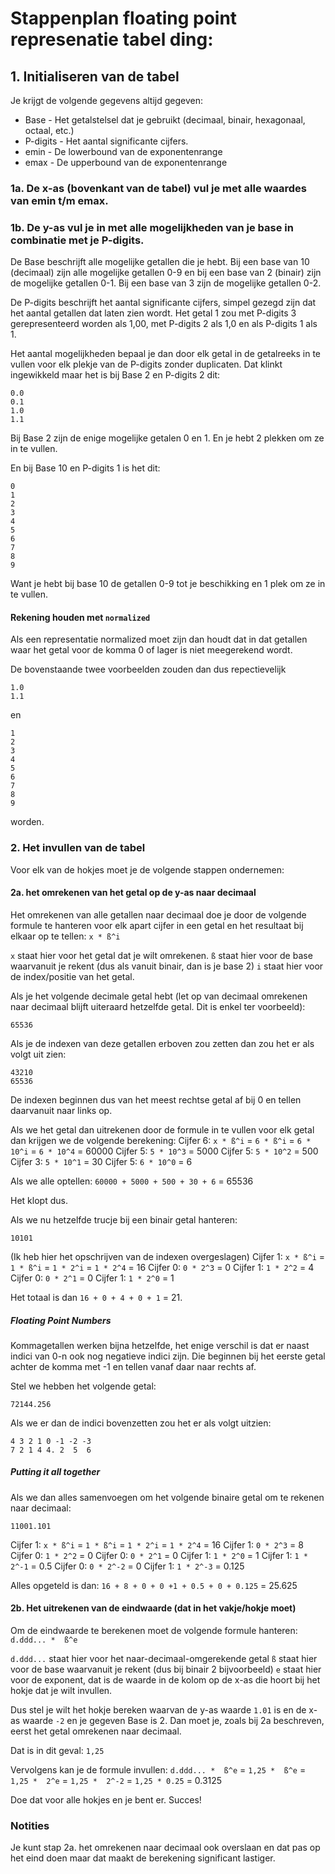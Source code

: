 # Stappenplan floating point represenatie tabel ding:

## 1. Initialiseren van de tabel

Je krijgt de volgende gegevens altijd gegeven:
* Base - Het getalstelsel dat je gebruikt (decimaal, binair, hexagonaal, octaal, etc.)
* P-digits - Het aantal significante cijfers.
* emin - De lowerbound van de exponentenrange
* emax - De upperbound van de exponentenrange

### 1a. De x-as (bovenkant van de tabel) vul je met alle waardes van emin t/m emax.

### 1b. De y-as vul je in met alle mogelijkheden van je base in combinatie met je P-digits.

De Base beschrijft alle mogelijke getallen die je hebt. Bij een base van 10 (decimaal) zijn alle mogelijke getallen 0-9 en bij een base van 2 (binair) zijn de mogelijke getallen 0-1. Bij een base van 3 zijn de mogelijke getallen 0-2.

De P-digits beschrijft het aantal significante cijfers, simpel gezegd zijn dat het aantal getallen dat laten zien wordt. Het getal 1 zou met P-digits 3 gerepresenteerd worden als 1,00, met P-digits 2 als 1,0 en als P-digits 1 als 1.

Het aantal mogelijkheden bepaal je dan door elk getal in de getalreeks in te vullen voor elk plekje van de P-digits zonder duplicaten. Dat klinkt ingewikkeld maar het is bij Base 2 en P-digits 2 dit:
```
0.0
0.1
1.0
1.1
```
Bij Base 2 zijn de enige mogelijke getalen 0 en 1. En je hebt 2 plekken om ze in te vullen.

En bij Base 10 en P-digits 1 is het dit:
```
0
1
2
3
4
5
6
7
8
9
```

Want je hebt bij base 10 de getallen 0-9 tot je beschikking en 1 plek om ze in te vullen.

#### Rekening houden met `normalized`
Als een representatie normalized moet zijn dan houdt dat in dat getallen waar het getal voor de komma 0 of lager is niet meegerekend wordt.

De bovenstaande twee voorbeelden zouden dan dus repectievelijk 
```
1.0
1.1
```
en 
```
1
2
3
4
5
6
7
8
9
```
worden.

### 2. Het invullen van de tabel
Voor elk van de hokjes moet je de volgende stappen ondernemen:

#### 2a. het omrekenen van het getal op de y-as naar decimaal
Het omrekenen van alle getallen naar decimaal doe je door de volgende formule te hanteren voor elk apart cijfer in een getal en het resultaat bij elkaar op te tellen:
```x * ß^i```

`x` staat hier voor het getal dat je wilt omrekenen.
`ß` staat hier voor de base waarvanuit je rekent (dus als vanuit binair, dan is je base 2)
`i` staat hier voor de index/positie van het getal.

Als je het volgende decimale getal hebt (let op van decimaal omrekenen naar decimaal blijft uiteraard hetzelfde getal. Dit is enkel ter voorbeeld):
```
65536
```
Als je de indexen van deze getallen erboven zou zetten dan zou het er als volgt uit zien:
```
43210
65536
```
De indexen beginnen dus van het meest rechtse getal af bij 0 en tellen daarvanuit naar links op.

Als we het getal dan uitrekenen door de formule in te vullen voor elk getal dan krijgen we de volgende berekening:
Cijfer 6: `x * ß^i` = `6 * ß^i` = `6 * 10^i` = `6 * 10^4` = 60000
Cijfer 5: `5 * 10^3` = 5000
Cijfer 5: `5 * 10^2` = 500
Cijfer 3: `5 * 10^1` = 30
Cijfer 5: `6 * 10^0` = 6

Als we alle optellen: `60000 + 5000 + 500 + 30 + 6` = 65536

Het klopt dus.

Als we nu hetzelfde trucje bij een binair getal hanteren:
```
10101
```

(Ik heb hier het opschrijven van de indexen overgeslagen)
Cijfer 1: `x * ß^i` = `1 * ß^i` = `1 * 2^i` = `1 * 2^4` = 16
Cijfer 0: `0 * 2^3` = 0
Cijfer 1: `1 * 2^2` = 4
Cijfer 0: `0 * 2^1` = 0
Cijfer 1: `1 * 2^0` = 1

Het totaal is dan `16 + 0 + 4 + 0 + 1` = 21.

##### Floating Point Numbers
Kommagetallen werken bijna hetzelfde, het enige verschil is dat er naast indici van 0-n ook nog negatieve indici zijn. Die beginnen bij het eerste getal achter de komma met -1 en tellen vanaf daar naar rechts af.

Stel we hebben het volgende getal:
```
72144.256
```

Als we er dan de indici bovenzetten zou het er als volgt uitzien:
```
4 3 2 1 0 -1 -2 -3
7 2 1 4 4. 2  5  6
```

##### Putting it all together
Als we dan alles samenvoegen om het volgende binaire getal om te rekenen naar decimaal:
```
11001.101
```
Cijfer 1: `x * ß^i` = `1 * ß^i` = `1 * 2^i` = `1 * 2^4` = 16
Cijfer 1: `0 * 2^3` = 8
Cijfer 0: `1 * 2^2` = 0
Cijfer 0: `0 * 2^1` = 0
Cijfer 1: `1 * 2^0` = 1
Cijfer 1: `1 * 2^-1` = 0.5
Cijfer 0: `0 * 2^-2` = 0
Cijfer 1: `1 * 2^-3` = 0.125

Alles opgeteld is dan: `16 + 8 + 0 + 0 +1 + 0.5 + 0 + 0.125` = 25.625

#### 2b. Het uitrekenen van de eindwaarde (dat in het vakje/hokje moet)
Om de eindwaarde te berekenen moet de volgende formule hanteren:
```d.ddd... *  ß^e```

`d.ddd...` staat hier voor het naar-decimaal-omgerekende getal
`ß` staat hier voor de base waarvanuit je rekent (dus bij binair 2 bijvoorbeeld)
`e` staat hier voor de exponent, dat is de waarde in de kolom op de x-as die hoort bij het hokje dat je wilt invullen.

Dus stel je wilt het hokje bereken waarvan de y-as waarde `1.01` is en de x-as waarde `-2` en je gegeven Base is 2.
Dan moet je, zoals bij 2a beschreven, eerst het getal omrekenen naar decimaal.

Dat is in dit geval: `1,25`

Vervolgens kan je de formule invullen:
`d.ddd... *  ß^e` = `1,25 *  ß^e` = `1,25 *  2^e` = `1,25 *  2^-2` = `1,25 * 0.25` = 0.3125

Doe dat voor alle hokjes en je bent er.
Succes!

### Notities
Je kunt stap 2a. het omrekenen naar decimaal ook overslaan en dat pas op het eind doen maar dat maakt de berekening significant lastiger.



